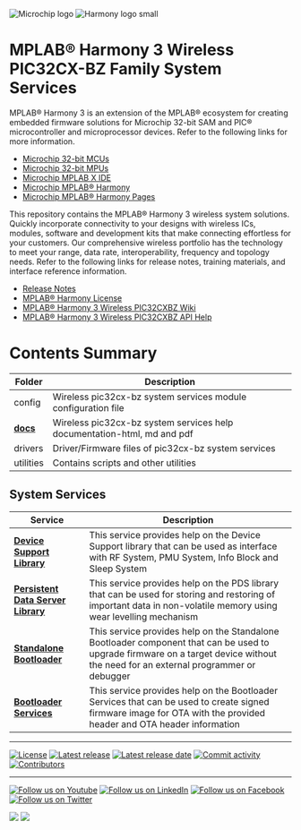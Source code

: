 ﻿![Microchip logo](https://raw.githubusercontent.com/wiki/Microchip-MPLAB-Harmony/Microchip-MPLAB-Harmony.github.io/images/microchip_logo.png)
![Harmony logo small](https://raw.githubusercontent.com/wiki/Microchip-MPLAB-Harmony/Microchip-MPLAB-Harmony.github.io/images/microchip_mplab_harmony_logo_small.png)

# MPLAB® Harmony 3 Wireless PIC32CX-BZ Family System Services

MPLAB® Harmony 3 is an extension of the MPLAB® ecosystem for creating embedded firmware solutions for Microchip 32-bit SAM and PIC® microcontroller and microprocessor devices.  Refer to the following links for more information.

- [Microchip 32-bit MCUs](https://www.microchip.com/design-centers/32-bit)
- [Microchip 32-bit MPUs](https://www.microchip.com/design-centers/32-bit-mpus)
- [Microchip MPLAB X IDE](https://www.microchip.com/mplab/mplab-x-ide)
- [Microchip MPLAB® Harmony](https://www.microchip.com/mplab/mplab-harmony)
- [Microchip MPLAB® Harmony Pages](https://microchip-mplab-harmony.github.io/)

This repository contains the MPLAB® Harmony 3 wireless system solutions. Quickly incorporate connectivity to your designs with wireless ICs, modules, software and development kits that make connecting effortless for your customers. Our comprehensive wireless portfolio has the technology to meet your range, data rate, interoperability, frequency and topology needs. Refer to the following links for release notes, training materials, and interface reference information.

- [Release Notes](./release_notes.md)
- [MPLAB® Harmony License](mplab_harmony_license.md)
- [MPLAB® Harmony 3 Wireless PIC32CXBZ Wiki](https://github.com/Microchip-MPLAB-Harmony/wireless_pic32cxbz_wbz/wiki)
- [MPLAB® Harmony 3 Wireless PIC32CXBZ API Help](https://microchip-mplab-harmony.github.io/wireless_pic32cxbz_wbz)

# Contents Summary

| Folder     | Description                                                                          |
| ---        | ---                                                                                  |
| config     | Wireless pic32cx-bz system services module configuration file                        |
| **[docs](docs/index.html)**       | Wireless pic32cx-bz system services help documentation-html, md and pdf              |
| drivers    | Driver/Firmware files of pic32cx-bz system services                                  |
| utilities  | Contains scripts and other utilities                                                 |

## System Services

|Service|	Description|
|---|---|
|**[Device Support Library](docs/GUID-2167300F-6A96-440E-83CA-FC9C0C259914.html)**	|This service provides help on the Device Support library that can be used as interface with RF System, PMU System, Info Block and Sleep System|
|**[Persistent Data Server Library](docs/GUID-D08C61D1-8CD6-4D2F-B74D-E58784C9042B.html)**	|	This service provides help on the PDS library that can be used for storing and restoring of important data in non-volatile memory using wear levelling mechanism|
|**[Standalone Bootloader](docs/GUID-A04B5B1F-202B-4944-B18F-13E4857CC3CD.html)**	|	This service provides help on the Standalone Bootloader component that can be used to upgrade firmware on a target device without the need for an external programmer or debugger|
|**[Bootloader Services](docs/GUID-E95D4418-FDD2-49A3-999F-6EFBA54DDA3D.html)**	|	This service provides help on the Bootloader Services that can be used to create signed firmware image for OTA with the provided header and OTA header information |

____

[![License](https://img.shields.io/badge/license-Harmony%20license-orange.svg)](https://github.com/Microchip-MPLAB-Harmony/wireless_pic32cxbz_wbz/blob/master/mplab_harmony_license.md)
[![Latest release](https://img.shields.io/github/release/Microchip-MPLAB-Harmony/wireless_pic32cxbz_wbz.svg)](https://github.com/Microchip-MPLAB-Harmony/wireless_pic32cxbz_wbz/releases/latest)
[![Latest release date](https://img.shields.io/github/release-date/Microchip-MPLAB-Harmony/wireless_pic32cxbz_wbz.svg)](https://github.com/Microchip-MPLAB-Harmony/wireless_pic32cxbz_wbz/releases/latest)
[![Commit activity](https://img.shields.io/github/commit-activity/y/Microchip-MPLAB-Harmony/wireless_pic32cxbz_wbz.svg)](https://github.com/Microchip-MPLAB-Harmony/wireless_pic32cxbz_wbz/graphs/commit-activity)
[![Contributors](https://img.shields.io/github/contributors-anon/Microchip-MPLAB-Harmony/wireless_pic32cxbz_wbz.svg)]()

____

[![Follow us on Youtube](https://img.shields.io/badge/Youtube-Follow%20us%20on%20Youtube-red.svg)](https://www.youtube.com/user/MicrochipTechnology)
[![Follow us on LinkedIn](https://img.shields.io/badge/LinkedIn-Follow%20us%20on%20LinkedIn-blue.svg)](https://www.linkedin.com/company/microchip-technology)
[![Follow us on Facebook](https://img.shields.io/badge/Facebook-Follow%20us%20on%20Facebook-blue.svg)](https://www.facebook.com/microchiptechnology/)
[![Follow us on Twitter](https://img.shields.io/twitter/follow/MicrochipTech.svg?style=social)](https://twitter.com/MicrochipTech)

[![](https://img.shields.io/github/stars/Microchip-MPLAB-Harmony/wireless_pic32cxbz_wbz.svg?style=social)]()
[![](https://img.shields.io/github/watchers/Microchip-MPLAB-Harmony/wireless_pic32cxbz_wbz.svg?style=social)]()


